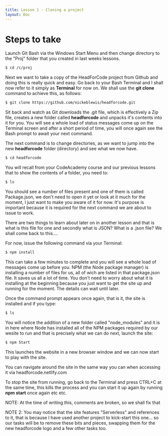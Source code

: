 ```yaml
---
title: Lesson 1 - Cloning a project
layout: Doc
---
```


# Steps to take

Launch Git Bash via the Windows Start Menu and then change directory to the "Proj" folder that you created in last weeks lessons.

```Bash
$ cd /c/proj
```

Next we want to take a copy of the HeadForCode project from Github and doing this is really quick and easy. Go back to your Bash Terminal and I shall now refer to it simply as **Terminal** for now on.
We shall use the **git clone** command to achieve this, as follows:

```Bash
$ git clone https://github.com/nickeblewis/headforcode.git
```

Sit back and watch as Git downloads the .git file, which is effectively a Zip file, creates a new folder called **headforcode** and unpacks it's contents into it for you. You will see a whole 
load of status messages come up on the Terminal screen and after a short period of time, you will once again see the Bash prompt to await your next command.

The next command is to change directories, as we want to jump into the new **headforcode** folder (directory) and see what we now have.

```Bash
$ cd headforcode
```

You will recall from your CodeAcademy course and our previous lessons that to show the contents of a folder, you need to:

```Bash
$ ls
```

You should see a number of files present and one of them is called Package.json, we don't need to open it yet or look at it much for the moment, I just want to make you aware of it for now. It's purpose 
is important because it is required for the next command we are about to issue to work.

There are two things to learn about later on in another lesson and that is what is this file for one and secondly what is JSON? What is a .json file? We shall come back to this....

For now, issue the following command via your Terminal:

```Bash
$ npm install
```

This can take a few minutes to complete and you will see a whole load of messages come up before you. NPM (the Node package manager) is installing a number of files for us, all of wich are listed 
in that package.json file. It saves us all a lot of time. You don't need to worry about what it is installing at the beginning because you just want to get the site up and running for the moment. 
The details can wait until later.

Once the command prompt appears once again, that is it, the site is installed and if you type:

```Bash
$ ls
```

You will notice the addition of a new folder called "node_modules" and it is in here where Node has installed all of the NPM packages required by our wesite to run and that is precisely what we can 
do next, launch the site:

```Bash
$ npm Start
```

This launches the website in a new browser window and we can now start to play with the site. 

You can navigate around the site in the same way you can when accessing it via headforcode.netlify.com

To stop the site from running, go back to the Terminal and press CTRL+C at the same time, this kills the process and you can start it up again by running **npm start** once again etc etc.

NOTE: At the time of writing this, comments are broken, so we shall fix that

NOTE 2: You may notice that the site features "Serverless" and references to it, that is because I have used another project to kick-start this one... so our tasks will be to remove these bits 
and pieces, swapping them for the new headforcode logo and a few other tasks too.